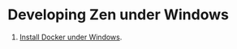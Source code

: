 Developing Zen under Windows
============================

1. [Install Docker under Windows](InstallDockerUnderWindows.md).

